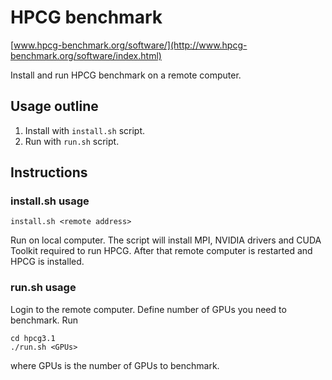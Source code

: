 # HPCG benchmark

[www.hpcg-benchmark.org/software/](http://www.hpcg-benchmark.org/software/index.html)

Install and run HPCG benchmark on a remote computer.

## Usage outline

1. Install with ```install.sh``` script.
2. Run with ```run.sh``` script.

## Instructions

### install.sh usage

```install.sh <remote address>```

Run on local computer. The script will install MPI, NVIDIA drivers and CUDA Toolkit required to run HPCG. After that remote computer is restarted and HPCG is installed.

### run.sh usage

Login to the remote computer. 
Define number of GPUs you need to benchmark. 
Run 

```
cd hpcg3.1
./run.sh <GPUs>
```

where GPUs is the number of GPUs to benchmark.



